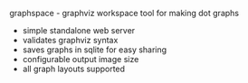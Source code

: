 graphspace - graphviz workspace tool for making dot graphs

- simple standalone web server 
- validates graphviz syntax
- saves graphs in sqlite for easy sharing
- configurable output image size
- all graph layouts supported
